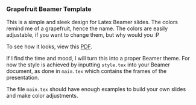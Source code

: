 ### Grapefruit Beamer Template

This is a simple and sleek design for Latex Beamer slides. The colors remind me of a grapefruit, hence the name.
The colors are easily adjustable, if you want to change them, but why would you :P

To see how it looks, view this [PDF](https://github.com/sarahwinter/grapefruit-beamer-template/blob/master/main.pdf).

If I find the time and mood, I will turn this into a proper Beamer theme. For now the style is achieved by inputting `style.tex` into your Beamer document, as done in `main.tex` which contains the frames of the presentation.

The file `main.tex` should have enough examples to build your own slides and make color adjustments.
